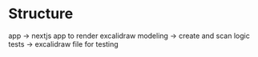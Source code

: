# Structure
app -> nextjs app to render excalidraw
modeling -> create and scan logic
tests -> excalidraw file for testing